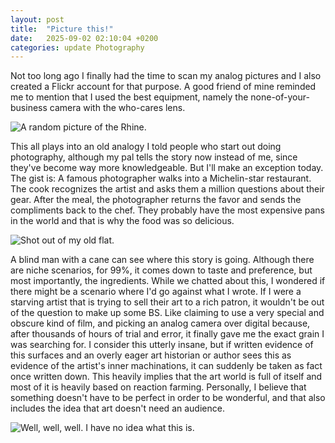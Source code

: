 ```yaml
---
layout: post
title:  "Picture this!"
date:   2025-09-02 02:10:04 +0200
categories: update Photography
---
```


Not too long ago I finally had the time to scan my analog pictures and I also created a Flickr account for that purpose. A good friend of mine reminded me to mention that I used the best equipment, namely the none-of-your-business camera with the who-cares lens.

![A random picture of the Rhine.](https://live.staticflickr.com/65535/54753431580_b47fe7c45c_b.jpg)

This all plays into an old analogy I told people who start out doing photography, although my pal tells the story now instead of me, since they've become way more knowledgeable. But I'll make an exception today. The gist is: A famous photographer walks into a Michelin-star restaurant. The cook recognizes the artist and asks them a million questions about their gear. After the meal, the photographer returns the favor and sends the compliments back to the chef. They probably have the most expensive pans in the world and that is why the food was so delicious.

![Shot out of my old flat.](https://live.staticflickr.com/65535/54753080721_7acebe47f1_b.jpg)

A blind man with a cane can see where this story is going. Although there are niche scenarios, for 99%, it comes down to taste and preference, but most importantly, the ingredients. While we chatted about this, I wondered if there might be a scenario where I'd go against what I wrote. If I were a starving artist that is trying to sell their art to a rich patron, it wouldn't be out of the question to make up some BS. Like claiming to use a very special and obscure kind of film, and picking an analog camera over digital because, after thousands of hours of trial and error, it finally gave me the exact grain I was searching for.
I consider this utterly insane, but if written evidence of this surfaces and an overly eager art historian or author sees this as evidence of the artist's inner machinations, it can suddenly be taken as fact once written down. This heavily implies that the art world is full of itself and most of it is heavily based on reaction farming. Personally, I believe that something doesn't have to be perfect in order to be wonderful, and that also includes the idea that art doesn't need an audience.

![Well, well, well. I have no idea what this is.](https://live.staticflickr.com/65535/54753293569_1c8b801ec5_b.jpg)